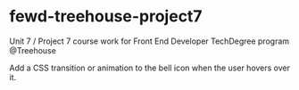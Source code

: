 # fewd-treehouse-project7
Unit 7 / Project 7 course work for Front End Developer TechDegree program @Treehouse


Add a CSS transition or animation to the bell icon when the user hovers over it.